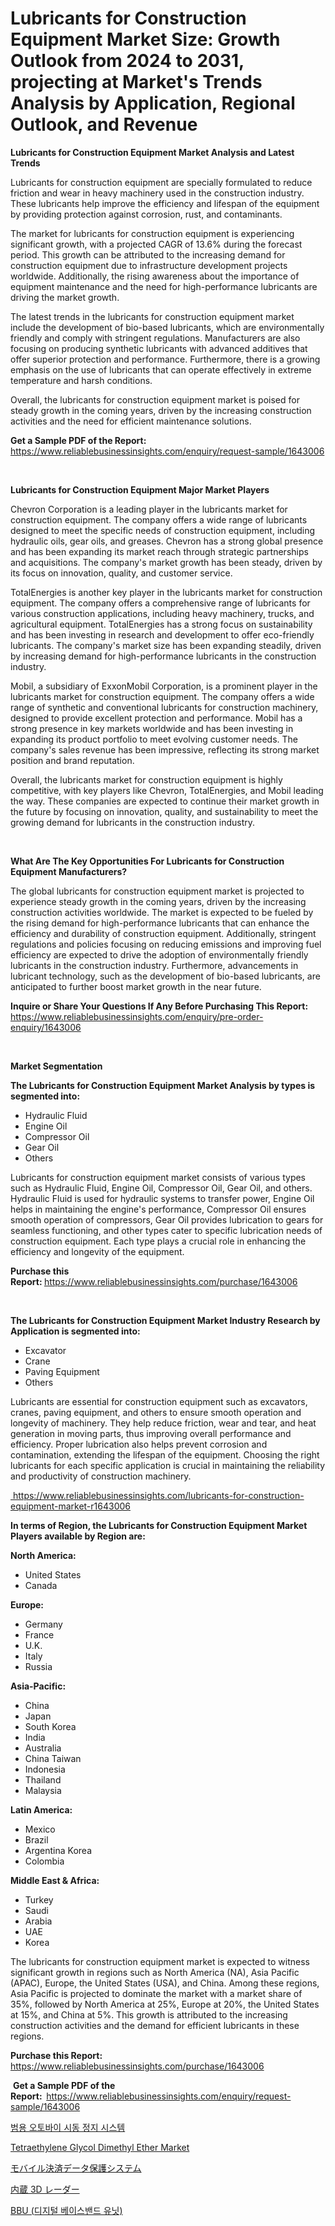 <p><h1>Lubricants for Construction Equipment Market Size: Growth Outlook from 2024 to 2031, projecting at Market's Trends Analysis by Application, Regional Outlook, and Revenue</h1></p><p><strong>Lubricants for Construction Equipment Market Analysis and Latest Trends</strong></p>
<p><p>Lubricants for construction equipment are specially formulated to reduce friction and wear in heavy machinery used in the construction industry. These lubricants help improve the efficiency and lifespan of the equipment by providing protection against corrosion, rust, and contaminants.</p><p>The market for lubricants for construction equipment is experiencing significant growth, with a projected CAGR of 13.6% during the forecast period. This growth can be attributed to the increasing demand for construction equipment due to infrastructure development projects worldwide. Additionally, the rising awareness about the importance of equipment maintenance and the need for high-performance lubricants are driving the market growth.</p><p>The latest trends in the lubricants for construction equipment market include the development of bio-based lubricants, which are environmentally friendly and comply with stringent regulations. Manufacturers are also focusing on producing synthetic lubricants with advanced additives that offer superior protection and performance. Furthermore, there is a growing emphasis on the use of lubricants that can operate effectively in extreme temperature and harsh conditions.</p><p>Overall, the lubricants for construction equipment market is poised for steady growth in the coming years, driven by the increasing construction activities and the need for efficient maintenance solutions.</p></p>
<p><strong>Get a Sample PDF of the Report:&nbsp;</strong> <a href="https://www.reliablebusinessinsights.com/enquiry/request-sample/1643006">https://www.reliablebusinessinsights.com/enquiry/request-sample/1643006</a></p>
<p>&nbsp;</p>
<p><strong>Lubricants for Construction Equipment Major Market Players</strong></p>
<p><p>Chevron Corporation is a leading player in the lubricants market for construction equipment. The company offers a wide range of lubricants designed to meet the specific needs of construction equipment, including hydraulic oils, gear oils, and greases. Chevron has a strong global presence and has been expanding its market reach through strategic partnerships and acquisitions. The company's market growth has been steady, driven by its focus on innovation, quality, and customer service.</p><p>TotalEnergies is another key player in the lubricants market for construction equipment. The company offers a comprehensive range of lubricants for various construction applications, including heavy machinery, trucks, and agricultural equipment. TotalEnergies has a strong focus on sustainability and has been investing in research and development to offer eco-friendly lubricants. The company's market size has been expanding steadily, driven by increasing demand for high-performance lubricants in the construction industry.</p><p>Mobil, a subsidiary of ExxonMobil Corporation, is a prominent player in the lubricants market for construction equipment. The company offers a wide range of synthetic and conventional lubricants for construction machinery, designed to provide excellent protection and performance. Mobil has a strong presence in key markets worldwide and has been investing in expanding its product portfolio to meet evolving customer needs. The company's sales revenue has been impressive, reflecting its strong market position and brand reputation.</p><p>Overall, the lubricants market for construction equipment is highly competitive, with key players like Chevron, TotalEnergies, and Mobil leading the way. These companies are expected to continue their market growth in the future by focusing on innovation, quality, and sustainability to meet the growing demand for lubricants in the construction industry.</p></p>
<p>&nbsp;</p>
<p><strong>What Are The Key Opportunities For Lubricants for Construction Equipment Manufacturers?</strong></p>
<p><p>The global lubricants for construction equipment market is projected to experience steady growth in the coming years, driven by the increasing construction activities worldwide. The market is expected to be fueled by the rising demand for high-performance lubricants that can enhance the efficiency and durability of construction equipment. Additionally, stringent regulations and policies focusing on reducing emissions and improving fuel efficiency are expected to drive the adoption of environmentally friendly lubricants in the construction industry. Furthermore, advancements in lubricant technology, such as the development of bio-based lubricants, are anticipated to further boost market growth in the near future.</p></p>
<p><strong>Inquire or Share Your Questions If Any Before Purchasing This Report:</strong> <a href="https://www.reliablebusinessinsights.com/enquiry/pre-order-enquiry/1643006">https://www.reliablebusinessinsights.com/enquiry/pre-order-enquiry/1643006</a></p>
<p>&nbsp;</p>
<p><strong>Market Segmentation</strong></p>
<p><strong>The Lubricants for Construction Equipment Market Analysis by types is segmented into:</strong></p>
<p><ul><li>Hydraulic Fluid</li><li>Engine Oil</li><li>Compressor Oil</li><li>Gear Oil</li><li>Others</li></ul></p>
<p><p>Lubricants for construction equipment market consists of various types such as Hydraulic Fluid, Engine Oil, Compressor Oil, Gear Oil, and others. Hydraulic Fluid is used for hydraulic systems to transfer power, Engine Oil helps in maintaining the engine's performance, Compressor Oil ensures smooth operation of compressors, Gear Oil provides lubrication to gears for seamless functioning, and other types cater to specific lubrication needs of construction equipment. Each type plays a crucial role in enhancing the efficiency and longevity of the equipment.</p></p>
<p><strong>Purchase this Report:&nbsp;</strong><a href="https://www.reliablebusinessinsights.com/purchase/1643006">https://www.reliablebusinessinsights.com/purchase/1643006</a></p>
<p>&nbsp;</p>
<p><strong>The Lubricants for Construction Equipment Market Industry Research by Application is segmented into:</strong></p>
<p><ul><li>Excavator</li><li>Crane</li><li>Paving Equipment</li><li>Others</li></ul></p>
<p><p>Lubricants are essential for construction equipment such as excavators, cranes, paving equipment, and others to ensure smooth operation and longevity of machinery. They help reduce friction, wear and tear, and heat generation in moving parts, thus improving overall performance and efficiency. Proper lubrication also helps prevent corrosion and contamination, extending the lifespan of the equipment. Choosing the right lubricants for each specific application is crucial in maintaining the reliability and productivity of construction machinery.</p></p>
<p><a href="https://www.reliablebusinessinsights.com/lubricants-for-construction-equipment-market-r1643006">&nbsp;https://www.reliablebusinessinsights.com/lubricants-for-construction-equipment-market-r1643006</a></p>
<p><strong>In terms of Region, the Lubricants for Construction Equipment Market Players available by Region are:</strong></p>
<p>
    <p> <strong> North America: </strong>
        <ul>
            <li>United States</li>
            <li>Canada</li>
        </ul>
        </p> 
    <p> <strong> Europe: </strong>
        <ul>
            <li>Germany</li>
            <li>France</li>
            <li>U.K.</li>
            <li>Italy</li>
            <li>Russia</li>
        </ul>
        </p> 
    <p> <strong> Asia-Pacific: </strong>
        <ul>
            <li>China</li>
            <li>Japan</li>
            <li>South Korea</li>
            <li>India</li>
            <li>Australia</li>
            <li>China Taiwan</li>
            <li>Indonesia</li>
            <li>Thailand</li>
            <li>Malaysia</li>
        </ul>
        </p> 
    <p> <strong> Latin America: </strong>
        <ul>
            <li>Mexico</li>
            <li>Brazil</li>
            <li>Argentina Korea</li>
            <li>Colombia</li>
        </ul>
        </p> 
    <p> <strong> Middle East & Africa: </strong>
        <ul>
            <li>Turkey</li>
            <li>Saudi</li>
            <li>Arabia</li>
            <li>UAE</li>
            <li>Korea</li>
        </ul>
    </p>
    </p>
<p><p>The lubricants for construction equipment market is expected to witness significant growth in regions such as North America (NA), Asia Pacific (APAC), Europe, the United States (USA), and China. Among these regions, Asia Pacific is projected to dominate the market with a market share of 35%, followed by North America at 25%, Europe at 20%, the United States at 15%, and China at 5%. This growth is attributed to the increasing construction activities and the demand for efficient lubricants in these regions.</p></p>
<p><strong>Purchase this Report: </strong><a href="https://www.reliablebusinessinsights.com/purchase/1643006">https://www.reliablebusinessinsights.com/purchase/1643006</a></p>
<p>&nbsp;<strong>Get a Sample PDF of the Report:&nbsp;&nbsp;</strong><a href="https://www.reliablebusinessinsights.com/enquiry/request-sample/1643006">https://www.reliablebusinessinsights.com/enquiry/request-sample/1643006</a></p>
<p><strong></strong></p>
<p><p><a href="https://github.com/Evans21Bill/Market-Research-Report-List-1/blob/main/4198337110994.md">범용 오토바이 시동 정지 시스템</a></p><p><a href="https://github.com/jsmusil/Market-Research-Report-List-3/blob/main/tetraethylene-glycol-dimethyl-ether-market.md">Tetraethylene Glycol Dimethyl Ether Market</a></p><p><a href="https://github.com/Fatimaklein1/Market-Research-Report-List-1/blob/main/2898191113997.md">モバイル決済データ保護システム</a></p><p><a href="https://github.com/LenoraKris2023/Market-Research-Report-List-1/blob/main/5860154113998.md">内蔵 3D レーダー</a></p><p><a href="https://github.com/durgin521/Market-Research-Report-List-1/blob/main/3264756110993.md">BBU (디지털 베이스밴드 유닛)</a></p></p>
